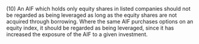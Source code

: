 (10) An AIF which holds only equity shares in listed companies should not be regarded as being leveraged as long as the equity shares are not acquired through borrowing. Where the same AIF purchases options on an equity index, it should be regarded as being leveraged, since it has increased the exposure of the AIF to a given investment.